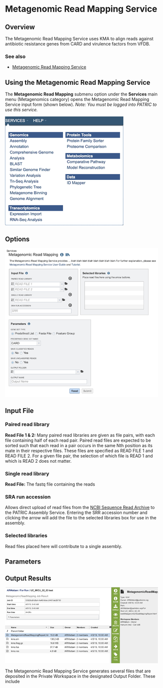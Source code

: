 # Metagenomic Read Mapping Service

## Overview
The Metagenomic Read Mapping Service uses KMA to align reads against antibiotic resistance genes from CARD and virulence factors from VFDB.

### See also
  * [Metagenomic Read Mapping Service](https://patricbrc.org/app/MetagenomicReadMapping)

## Using the Metagenomic Read Mapping Service
The **Metagenomic Read Mapping** submenu option under the **Services** main menu (Metagenomics category) opens the Metagenomic Read Mapping Service input form (shown below). *Note: You must be logged into PATRIC to use this service.*

![Metagenomic Read Mapping Service Menu](../images/services_menu.png)

## Options
![Metagenomic Read Mapping Service Input Form](../images/metagenomic_read_mapping_input_form.png)

## Input File

### Paired read library

**Read File 1 & 2:**  Many paired read libraries are given as file pairs, with each file containing half of each read pair. Paired read files are expected to be sorted such that each read in a pair occurs in the same Nth position as its mate in their respective files. These files are specified as READ FILE 1 and READ FILE 2. For a given file pair, the selection of which file is READ 1 and which is READ 2 does not matter.

### Single read library

**Read File:**
The fastq file containing the reads

### SRA run accession
Allows direct upload of read files from the [NCBI Sequence Read Archive](https://www.ncbi.nlm.nih.gov/sra) to the PATRIC Assembly Service. Entering the SRR accession number and clicking the arrow will add the file to the selected libraries box for use in the assembly. 

### Selected libraries
Read files placed here will contribute to a single assembly.

## Parameters


## Output Results
![Metagenomic Read Mapping Service Output Files](../images/metagenomic_read_mapping_output_files.png)

The Metagenomic Read Mapping Service generates several files that are deposited in the Private Workspace in the designated Output Folder. These include

 
